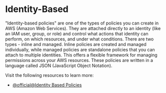 # Identity-Based

"Identity-based policies" are one of the types of policies you can create in AWS (Amazon Web Services). They are attached directly to an identity (like an IAM user, group, or role) and control what actions that identity can perform, on which resources, and under what conditions. There are two types - inline and managed. Inline policies are created and managed individually, while managed policies are standalone policies that you can attach to multiple identities. This offers a flexible framework for managing permissions across your AWS resources. These policies are written in a language called JSON (JavaScript Object Notation).

Visit the following resources to learn more:

- [@official@Identity Based Policies](https://docs.aws.amazon.com/IAM/latest/UserGuide/access_policies_identity-vs-resource.html)
